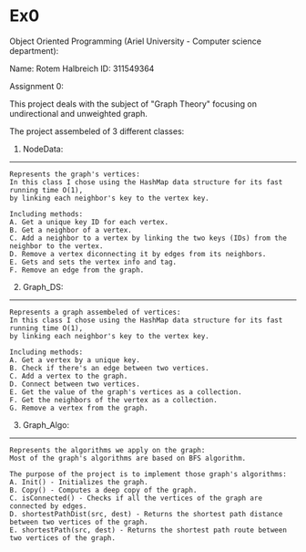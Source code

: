 # Ex0
Object Oriented Programming (Ariel University - Computer science department):

Name: Rotem Halbreich
ID:   311549364

Assignment 0:

This project deals with the subject of "Graph Theory" focusing on undirectional and unweighted graph.

The project assembeled of 3 different classes:

1.	NodeData:
------------------------------------------------------------------------------------------
	Represents the graph's vertices:
	In this class I chose using the HashMap data structure for its fast running time O(1),
	by linking each neighbor's key to the vertex key.
	
	Including methods:
	A. Get a unique key ID for each vertex.
	B. Get a neighbor of a vertex.
	C. Add a neighbor to a vertex by linking the two keys (IDs) from the neighbor to the vertex.
	D. Remove a vertex diconnecting it by edges from its neighbors.
	E. Gets and sets the vertex info and tag.
	F. Remove an edge from the graph.


2.	Graph_DS:
------------------------------------------------------------------------------------------
	Represents a graph assembeled of vertices:
	In this class I chose using the HashMap data structure for its fast running time O(1),
	by linking each neighbor's key to the vertex key.
	
	Including methods:
	A. Get a vertex by a unique key.
	B. Check if there's an edge between two vertices.
	C. Add a vertex to the graph.
	D. Connect between two vertices.
	E. Get the value of the graph's vertices as a collection.
	F. Get the neighbors of the vertex as a collection.
	G. Remove a vertex from the graph.


3.  Graph_Algo: 
------------------------------------------------------------------------------------------
	Represents the algorithms we apply on the graph:
	Most of the graph's algorithms are based on BFS algorithm.
	
	The purpose of the project is to implement those graph's algorithms:
	A. Init() - Initializes the graph.
	B. Copy() - Computes a deep copy of the graph.
	C. isConnected() - Checks if all the vertices of the graph are connected by edges.
	D. shortestPathDist(src, dest) - Returns the shortest path distance between two vertices of the graph. 
	E. shortestPath(src, dest) - Returns the shortest path route between two vertices of the graph.
